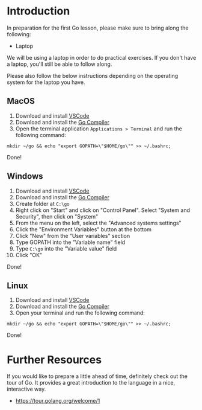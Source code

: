 # Introduction
In preparation for the first Go lesson, please make sure to bring along the following:

* Laptop

We will be using a laptop in order to do practical exercises. If you don't have a laptop, you'll still be able to follow along.

Please also follow the below instructions depending on the operating system for the laptop you have.

## MacOS
1. Download and install [VSCode](https://code.visualstudio.com/download)
2. Download and install the [Go Compiler](https://golang.org/doc/install?download=go1.13.4.darwin-amd64.pkg)
3. Open the terminal application `Applications > Terminal` and run the following command:

```
mkdir ~/go && echo "export GOPATH=\"$HOME/go\"" >> ~/.bashrc;
```

Done!

## Windows
1. Download and install [VSCode](https://code.visualstudio.com/download)
2. Download and install the [Go Compiler](https://golang.org/doc/install?download=go1.13.4.windows-amd64.msi)
4. Create folder at `C:\go`
5. Right click on "Start" and click on "Control Panel". Select "System and Security", then click on "System"
6. From the menu on the left, select the "Advanced systems settings"
7. Click the "Environment Variables" button at the bottom
8. Click "New" from the "User variables" section
9. Type GOPATH into the "Variable name" field
10. Type `C:\go` into the "Variable value" field
11. Click "OK"

Done!

## Linux
1. Download and install [VSCode](https://code.visualstudio.com/download)
2. Download and install the [Go Compiler](https://golang.org/doc/install?download=go1.13.4.linux-amd64.tar.gz)
3. Open your terminal and run the following command:

```
mkdir ~/go && echo "export GOPATH=\"$HOME/go\"" >> ~/.bashrc;
```

Done!

# Further Resources
If you would like to prepare a little ahead of time, definitely check out the tour of Go. It provides a great introduction to the language in a nice, interactive way.

* https://tour.golang.org/welcome/1
